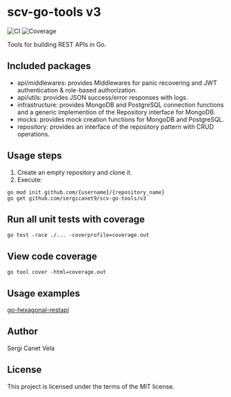# scv-go-tools v3
![CI](https://github.com/sergicanet9/scv-go-tools/actions/workflows/pipeline.yml/badge.svg)
![Coverage](https://img.shields.io/badge/Coverage-100.0%25-brightgreen)

Tools for building REST APIs in Go.

## Included packages
- api/middlewares: provides Middlewares for panic recovering and JWT authentication & role-based authorization.
- api/utils: provides JSON success/error responses with logs.
- infrastructure: provides MongoDB and PostgreSQL connection functions and a generic implemention of the Repository interface for MongoDB.
- mocks: provides mock creation functions for MongoDB and PostgreSQL.
- repository: provides an interface of the repository pattern with CRUD operations.

## Usage steps
1. Create an empty repository and clone it.
2. Execute:
```
go mod init github.com/{username}/{repository_name}
go get github.com/sergicanet9/scv-go-tools/v3
```

## Run all unit tests with coverage
```
go test -race ./... -coverprofile=coverage.out
```

## View code coverage
```
go tool cover -html=coverage.out
```

## Usage examples
[go-hexagonal-restapi](https://github.com/sergicanet9/go-hexagonal-api)

## Author
Sergi Canet Vela

## License
This project is licensed under the terms of the MIT license.
